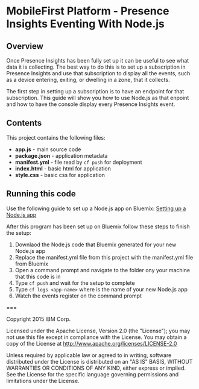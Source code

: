 # MobileFirst Platform - Presence Insights Eventing With Node.js

## Overview

Once Presence Insights has been fully set up it can be useful to see what data it is collecting. The best way to do this is to set up a subscription in Presence Insights and use that subscription to display all the events, such as a device entering, exiting, or dwelling in a zone, that it collects.

The first step in setting up a subscription is to have an endpoint for that subscription. This guide will show you how to use Node.js as that enpoint and how to have the console display every Presence Insights event.

## Contents

This project contains the following files:

* **app.js** - main source code
* **package.json** - application metadata
* **manifest.yml** - file read by `cf push` for deployment
* **index.html** - basic html for application
* **style.css** - basic css for application

## Running this code

Use the following guide to set up a Node.js app on Bluemix: [Setting up a Node.js app](https://www.stage1.ng.bluemix.net/docs/starters/nodejs/index.html)

After this program has been set up on Bluemix follow these steps to finish the setup:

1. Downlaod the Node.js code that Bluemix generated for your new Node.js app
2. Replace the manifest.yml file from this project with the manifest.yml file from Bluemix
3. Open a command prompt and navigate to the folder ony your machine that this code is in
4. Type `cf push` and wait for the setup to complete
5. Type `cf logs <app-name>` where **<app-name>** is the name of your new Node.js app
6. Watch the events register on the command prompt

===

Copyright 2015 IBM Corp.

Licensed under the Apache License, Version 2.0 (the "License"); you may not use this file except in compliance with the License. You may obtain a copy of the License at http://www.apache.org/licenses/LICENSE-2.0 

Unless required by applicable law or agreed to in writing, software distributed under the License is distributed on an "AS IS" BASIS, WITHOUT WARRANTIES OR CONDITIONS OF ANY KIND, either express or implied. See the License for the specific language governing permissions and limitations under the License.
